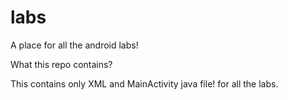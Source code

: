 # labs
A place for all the android labs!

What this repo contains?

This contains only XML and MainActivity java file! for all the labs.
